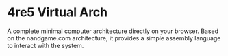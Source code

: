 # 4re5 Virtual Arch
A complete minimal computer architecture directly on your browser.
Based on the nandgame.com architecture, it provides a simple assembly language to interact with the system.
